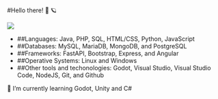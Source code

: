 #Hello there! 👋 🪐

![](https://komarev.com/ghpvc/?username=EdgarSabidoC&color=blue&style=plastic&label=Visitors)

- ##Languages: 
Java, PHP, SQL, HTML/CSS, Python, JavaScript
- ##Databases:
MySQL, MariaDB, MongoDB, and PostgreSQL
- ##Frameworks:
FastAPI, Bootstrap, Express, and Angular
- ##Operative Systems:
Linux and Windows
- ##Other tools and techonologies:
Godot, Visual Studio, Visual Studio Code, NodeJS, Git, and Github

🌱 I’m currently learning Godot, Unity and C#
<!--
**EdgarSabidoC/EdgarSabidoC** is a ✨ _special_ ✨ repository because its `README.md` (this file) appears on your GitHub profile.

Here are some ideas to get you started:

- 🔭 I’m currently working on ...
- 🌱 I’m currently learning ...
- 👯 I’m looking to collaborate on ...
- 🤔 I’m looking for help with ...
- 💬 Ask me about ...
- 📫 How to reach me: ...
- 😄 Pronouns: ...
- ⚡ Fun fact: ...
-->

